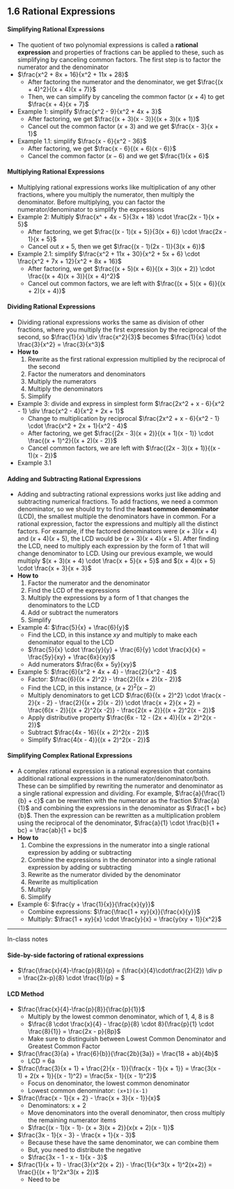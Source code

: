 ## 1.6 Rational Expressions
#### Simplifying Rational Expressions
- The quotient of two polynomial expressions is called a **rational expression** and properties of fractions can be applied to these, such as simplifying by canceling common factors. The first step is to factor the numerator and the denominator
- $\frac{x^2 + 8x + 16}{x^2 + 11x + 28}$
  - After factoring the numerator and the denominator, we get $\frac{(x + 4)^2}{(x + 4)(x + 7)}$
  - Then, we can simplify by canceling the common factor $(x + 4)$ to get $\frac{x + 4}{x + 7}$
- Example 1: simplify $\frac{x^2 - 9}{x^2 + 4x + 3}$
  - After factoring, we get $\frac{(x + 3)(x - 3)}{(x + 3)(x + 1)}$
  - Cancel out the common factor $(x + 3)$ and we get $\frac{x - 3}{x + 1}$
- Example 1.1: simplify $\frac{x - 6}{x^2 - 36}$
  - After factoring, we get $\frac{x - 6}{(x + 6)(x - 6)}$
  - Cancel the common factor $(x - 6)$ and we get $\frac{1}{x + 6}$
#### Multiplying Rational Expressions
- Multiplying rational expressions works like multiplication of any other fractions, where you multiply the numerator, then multiply the denominator. Before multiplying, you can factor the numerator/denominator to simplify the expressions
- Example 2: Multiply $\frac{x^ + 4x - 5}{3x + 18} \cdot \frac{2x - 1}{x + 5}$
  - After factoring, we get $\frac{(x - 1)(x + 5)}{3(x + 6)} \cdot \frac{2x - 1}{x + 5}$
  - Cancel out $x + 5$, then we get $\frac{(x - 1)(2x - 1)}{3(x + 6)}$
- Example 2.1: simplify $\frac{x^2 + 11x + 30}{x^2 + 5x + 6} \cdot \frac{x^2 + 7x + 12}{x^2 + 8x + 16}$
  - After factoring, we get $\frac{(x + 5)(x + 6)}{(x + 3)(x + 2)} \cdot \frac{(x + 4)(x + 3)}{(x + 4)^2}$
  - Cancel out common factors, we are left with $\frac{(x + 5)(x + 6)}{(x + 2)(x + 4)}$
#### Dividing Rational Expressions
- Dividing rational expressions works the same as division of other fractions, where you multiply the first expression by the reciprocal of the second, so $\frac{1}{x} \div \frac{x^2}{3}$ becomes $\frac{1}{x} \cdot \frac{3}{x^2} = \frac{3}{x^3}$
- **How to**
  1. Rewrite as the first rational expression multiplied by the reciprocal of the second
  2. Factor the numerators and denominators
  3. Multiply the numerators
  4. Multiply the denominators
  5. Simplify
- Example 3: divide and express in simplest form $\frac{2x^2 + x - 6}{x^2 - 1} \div \frac{x^2 - 4}{x^2 + 2x + 1}$
  - Change to multiplication by reciprocal $\frac{2x^2 + x - 6}{x^2 - 1} \cdot \frac{x^2 + 2x + 1}{x^2 - 4}$
  - After factoring, we get $\frac{(2x - 3)(x + 2)}{(x + 1)(x - 1)} \cdot \frac{(x + 1)^2}{(x + 2)(x - 2)}$
  - Cancel common factors, we are left with $\frac{(2x - 3)(x + 1)}{(x - 1)(x - 2)}$
- Example 3.1
#### Adding and Subtracting Rational Expressions
- Adding and subtracting rational expressions works just like adding and subtracting numerical fractions. To add fractions, we need a common denominator, so we should try to find the **least common denominator** (LCD), the smallest multiple the denominators have in common. For a rational expression, factor the expressions and multiply all the distinct factors. For example, if the factored denominators were $(x + 3)(x + 4)$ and $(x + 4)(x + 5)$, the LCD would be $(x + 3)(x + 4)(x + 5)$. After finding the LCD, need to multiply each expression by the form of 1 that will change denominator to LCD. Using our previous example, we would multiply $(x + 3)(x + 4) \cdot \frac{x + 5}{x + 5}$ and $(x + 4)(x + 5) \cdot \frac{x + 3}{x + 3}$
- **How to**
  1. Factor the numerator and the denominator
  2. Find the LCD of the expressions
  3. Multiply the expressions by a form of 1 that changes the denominators to the LCD
  4. Add or subtract the numerators
  5. Simplify
- Example 4: $\frac{5}{x} + \frac{6}{y}$
  - Find the LCD, in this instance $xy$ and multiply to make each denominator equal to the LCD
  - $\frac{5}{x} \cdot \frac{y}{y} + \frac{6}{y} \cdot \frac{x}{x} = \frac{5y}{xy} + \frac{6x}{xy}$
  - Add numerators $\frac{6x + 5y}{xy}$
- Example 5: $\frac{6}{x^2 + 4x + 4} - \frac{2}{x^2 - 4}$
  - Factor: $\frac{6}{(x + 2)^2} - \frac{2}{(x + 2)(x - 2)}$
  - Find the LCD, in this instance, $(x + 2)^2(x -2)$
  - Multiply denominators to get LCD $\frac{6}{(x + 2)^2} \cdot \frac{x - 2}{x - 2} - \frac{2}{(x + 2)(x - 2)} \cdot \frac{x + 2}{x + 2} = \frac{6(x - 2)}{(x + 2)^2(x -2)} - \frac{2(x + 2)}{(x + 2)^2(x - 2)}$
  - Apply distributive property $\frac{6x - 12 - (2x + 4)}{(x + 2)^2(x - 2)}$
  - Subtract $\frac{4x - 16}{(x + 2)^2(x - 2)}$
  - Simplify $\frac{4(x - 4)}{(x + 2)^2(x - 2)}$
#### Simplifying Complex Rational Expressions
- A complex rational expression is a rational expression that contains additional rational expressions in the numerator/denominator/both. These can be simplified by rewriting the numerator and denominator as a single rational expression and dividing. For example, $\frac{a}{\frac{1}{b} + c}$ can be rewritten with the numerator as the fraction $\frac{a}{1}$ and combining the expressions in the denominator as $\frac{1 + bc}{b}$. Then the expression can be rewritten as a multiplication problem using the reciprocal of the denominator, $\frac{a}{1} \cdot \frac{b}{1 + bc} = \frac{ab}{1 + bc}$
- **How to**
  1. Combine the expressions in the numerator into a single rational expression by adding or subtracting
  2. Combine the expressions in the denominator into a single rational expression by adding or subtracting
  3. Rewrite as the numerator divided by the denominator
  4. Rewrite as multiplication
  5. Multiply
  6. Simplify
- Example 6: $\frac{y + \frac{1}{x}}{\frac{x}{y}}$
  - Combine expressions: $\frac{\frac{1 + xy}{x}}{\frac{x}{y}}$
  - Multiply: $\frac{1 + xy}{x} \cdot \frac{y}{x} = \frac{y(xy + 1)}{x^2}$

---
In-class notes
#### Side-by-side factoring of rational expressions
- $\frac{\frac{x}{4}-\frac{p}{8}}{p} = (\frac{x}{4}\cdot\frac{2}{2}) \div p = \frac{2x-p}{8} \cdot \frac{1}{p} = $
#### LCD Method
- $\frac{\frac{x}{4}-\frac{p}{8}}{\frac{p}{1}}$
  - Multiply by the lowest common denominator, which of 1, 4, 8 is 8
  - $\frac{8 \cdot \frac{x}{4} - \frac{p}{8} \cdot 8}{\frac{p}{1} \cdot \frac{8}{1}} = \frac{2x - p}{8p}$
  - Make sure to distinguish between Lowest Common Denominator and Greatest Common Factor
- $\frac{\frac{3}{a} + \frac{6}{b}}{\frac{2b}{3a}} = \frac{18 + ab}{4b}$
  - LCD = 6a
- $\frac{\frac{3}{x + 1} + \frac{2}{x - 1}}{\frac{x - 1}{x + 1}} = \frac{3(x - 1) + 2(x + 1)}{(x - 1)^2} = \frac{5x - 1}{(x - 1)^2}$
  - Focus on denominator, the lowest common denominator
  - Lowest common denominator: `(x+1)(x-1)`
- $\frac{\frac{x - 1}{x + 2} - \frac{x + 3}{x - 1}}{x}$
  - Denominators: x + 2
  - Move denominators into the overall denominator, then cross multiply the remaining numerator items
  - $\frac{(x - 1)(x - 1)- (x + 3)(x + 2)}{x(x + 2)(x - 1)}$
- $\frac{3x - 1}{x - 3} - \frac{x + 1}{x - 3}$
  - Because these have the same denominator, we can combine them
  - But, you need to distribute the negative
  - $\frac{3x - 1 - x - 1}{x - 3}$
- $\frac{1}{x + 1} - \frac{3}{x^2(x + 2)} - \frac{1}{x^3(x + 1)^2(x+2)} = \frac{}{(x + 1)^2x^3(x + 2)}$
  - Need to be 
